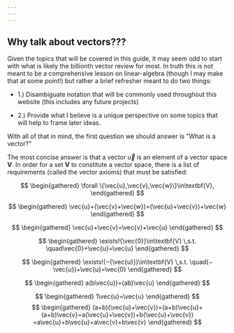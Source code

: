 ```yaml
---
---
---
```

## Why talk about vectors???

Given the topics that will be covered in this guide, it may seem odd to start with what is likely the billionth vector review for most. In truth this is not meant to be a comprehensive lesson on linear-algebra (though I may make that at some point!) but rather a brief refresher meant to do two things:

- 1.) Disambiguate notation that will be commonly used throughout this website (this includes any future projects)

- 2.) Provide what I believe is a unique perspective on some topics that will help to frame later ideas.

With all of that in mind, the first question we should answer is "What is a vector?"

The most concise answer is that a vector $\vec {u}$ is an element of a vector space $\textbf{V}$. In order for a set $\textbf{V}$ to constitute a vector space, there is a list of requirements (called the vector axioms) that must be satisfied:

$$
\begin{gathered}
\forall \{\vec{u},\vec{v},\vec{w}\}\in\textbf{V},
\end{gathered}
$$


$$
\begin{gathered}
\vec{u}+(\vec{v}+\vec{w})=(\vec{u}+\vec{v})+\vec{w}
\end{gathered}
$$

$$
\begin{gathered}
\vec{u}+\vec{v}=\vec{v}+\vec{u}
\end{gathered}
$$

$$
\begin{gathered}
\exists!{\vec{0}}\in\textbf{V} \,s.t. \quad\vec{0}+\vec{u}=\vec{u}
\end{gathered}
$$

$$
\begin{gathered}
\exists!(−{\vec{u}})\in\textbf{V} \,s.t. \quad(−\vec{u})+\vec{u}=\vec{0}
\end{gathered}
$$

$$
\begin{gathered}
a(b\vec{u})=(ab)\vec{u}
\end{gathered}
$$


$$
\begin{gathered}
1\vec{u}=\vec{u}
\end{gathered}
$$
$$
\begin{gathered}
(a+b)(\vec{u}+\vec{v})=(a+b)\vec{u}+(a+b)\vec{v}=a(\vec{u}+\vec{v})+b(\vec{u}+\vec{v})
=a\vec{u}+b\vec{u}+a\vec{v}+b\vec{v}
\end{gathered}
$$
